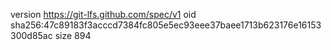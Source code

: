 version https://git-lfs.github.com/spec/v1
oid sha256:47c89183f3acccd7384fc805e5ec93eee37baee1713b623176e16153300d85ac
size 894
